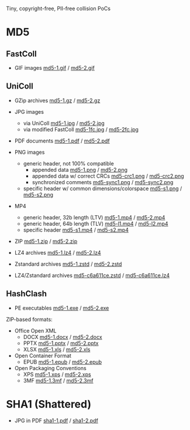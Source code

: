 <!-- pandoc -s -f gfm -t html README.md -o README.html -->

Tiny, copyright-free, PII-free collision PoCs


# MD5


## FastColl

- GIF images [md5-1.gif](md5-1.gif) / [md5-2.gif](md5-2.gif)


## UniColl

- GZip archives [md5-1.gz](md5-1.gz) / [md5-2.gz](md5-2.gz)
- JPG images
  - via UniColl [md5-1.jpg](md5-1.jpg) / [md5-2.jpg](md5-2.jpg)
  - via modified FastColl [md5-1fc.jpg](md5-1fc.jpg) / [md5-2fc.jpg](md5-2fc.jpg)
- PDF documents [md5-1.pdf](md5-1.pdf) / [md5-2.pdf](md5-2.pdf)
- PNG images
   - generic header, not 100% compatible
     - appended data [md5-1.png](md5-1.png) / [md5-2.png](md5-2.png)
     - appended data w/ correct CRCs [md5-crc1.png](md5-crc1.png) / [md5-crc2.png](md5-crc2.png)
     - synchronized comments [md5-sync1.png](md5-sync1.png) / [md5-sync2.png](md5-sync2.png)
   - specific header w/ common dimensions/colorspace [md5-s1.png](md5-s1.png) / [md5-s2.png]( md5-s2.png)
- MP4
  - generic header, 32b length (LTV) [md5-1.mp4](md5-1.mp4) / [md5-2.mp4](md5-2.mp4)
  - generic header, 64b length (TLV) [md5-l1.mp4](md5-l1.mp4) / [md5-l2.mp4](md5-l2.mp4)
  - specific header [md5-s1.mp4](md5-s1.mp4) / [md5-s2.mp4](md5-s2.mp4)

- ZIP [md5-1.zip](md5-1.zip) / [md5-2.zip](md5-2.zip)

- LZ4 archives [md5-1.lz4](md5-1.lz4) / [md5-2.lz4](md5-2.lz4)
- Zstandard archives [md5-1.zstd](md5-1.zstd) / [md5-2.zstd](md5-2.zstd)
- LZ4/Zstandard archives [md5-c6a611ce.zstd](md5-c6a611ce.zstd) / [md5-c6a611ce.lz4](md5-c6a611ce.lz4)


## HashClash

- PE executables [md5-1.exe](md5-1.exe) / [md5-2.exe](md5-2.exe)

ZIP-based formats:
- Office Open XML
  - DOCX [md5-1.docx](md5-1.docx) / [md5-2.docx](md5-2.docx)
  - PPTX [md5-1.pptx](md5-1.pptx) / [md5-2.pptx](md5-2.pptx)
  - XLSX [md5-1.xls](md5-1.xls) / [md5-2.xls](md5-2.xls)
- Open Container Format
  - EPUB [md5-1.epub](md5-1.epub) / [md5-2.epub](md5-2.epub)
- Open Packaging Conventions
  - XPS [md5-1.xps](md5-1.xps) / [md5-2.xps](md5-2.xps)
  - 3MF [md5-1.3mf](md5-1.3mf) / [md5-2.3mf](md5-2.3mf)


# SHA1 (Shattered)

- JPG in PDF [sha1-1.pdf](sha1-1.pdf) / [sha1-2.pdf](sha1-2.pdf)

<!--
ffmpeg -i md5-1.png -c:v libx264 -tune stillimage -crf 22 -framerate 1/5 -c:a copy no.mp4 -map_metadata -1
-->
